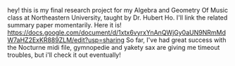hey! this is my final research project for my Algebra and Geometry Of Music class at Northeastern University, taught by Dr. Hubert Ho. I'll link the related summary paper momentarily. 
Here it is! 
https://docs.google.com/document/d/1xtx6vyrxYnAnQWjGy0aUN9NRmMdW7aHZ2ExKR889ZLM/edit?usp=sharing
So far, I've had great success with the Nocturne midi file, gymnopedie and yakety sax are giving me timeout troubles, but i'll check it out eventually!

